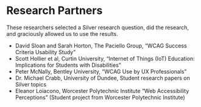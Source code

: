 # Research Partners

These researchers selected a Silver research question, did the research, and graciously allowed us to use the results.

- David Sloan and Sarah Horton, The Paciello Group, <q>WCAG Success Criteria Usability Study</q>
- Scott Hollier et al, Curtin University, <q>Internet of Things (IoT) Education: Implications for Students with Disabilities</q>
- Peter McNally, Bentley University, <q>WCAG Use by UX Professionals</q>
- Dr. Michael Crabb, University of Dundee, Student research papers on Silver topics
- Eleanor Loiacono, Worcester Polytechnic Institute <q>Web Accessibility Perceptions</q> (Student project from Worcester Polytechnic Institute)
